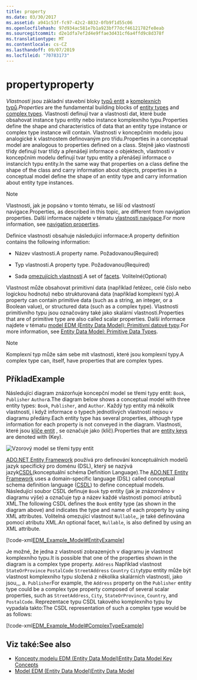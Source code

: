 ```yaml
---
title: property
ms.date: 03/30/2017
ms.assetid: a941c53f-fc97-42c2-8832-0fb9f1d55c06
ms.openlocfilehash: 97d934ac581e7b1a923bf77dcf46121782fe8eab
ms.sourcegitcommit: d2e1dfa7ef2d4e9ffae3d431cf6a4ffd9c8d378f
ms.translationtype: MT
ms.contentlocale: cs-CZ
ms.lasthandoff: 09/07/2019
ms.locfileid: "70783173"
---
```

# <a name="property"></a><span data-ttu-id="88525-102">property</span><span class="sxs-lookup"><span data-stu-id="88525-102">property</span></span>
<span data-ttu-id="88525-103">*Vlastnosti* jsou základní stavební bloky [typů entit](entity-type.md) a [komplexních typů](complex-type.md).</span><span class="sxs-lookup"><span data-stu-id="88525-103">*Properties* are the fundamental building blocks of [entity types](entity-type.md) and [complex types](complex-type.md).</span></span> <span data-ttu-id="88525-104">Vlastnosti definují tvar a vlastnosti dat, které bude obsahovat instance typu entity nebo instance komplexního typu.</span><span class="sxs-lookup"><span data-stu-id="88525-104">Properties define the shape and characteristics of data that an entity type instance or complex type instance will contain.</span></span> <span data-ttu-id="88525-105">Vlastnosti v koncepčním modelu jsou analogické k vlastnostem definovaným pro třídu.</span><span class="sxs-lookup"><span data-stu-id="88525-105">Properties in a conceptual model are analogous to properties defined on a class.</span></span> <span data-ttu-id="88525-106">Stejně jako vlastnosti třídy definují tvar třídy a přenášejí informace o objektech, vlastnosti v koncepčním modelu definují tvar typu entity a přenášejí informace o instancích typu entity.</span><span class="sxs-lookup"><span data-stu-id="88525-106">In the same way that properties on a class define the shape of the class and carry information about objects, properties in a conceptual model define the shape of an entity type and carry information about entity type instances.</span></span>  
  
> [!NOTE]
> <span data-ttu-id="88525-107">Vlastnosti, jak je popsáno v tomto tématu, se liší od vlastností navigace.</span><span class="sxs-lookup"><span data-stu-id="88525-107">Properties, as described in this topic, are different from navigation properties.</span></span> <span data-ttu-id="88525-108">Další informace najdete v tématu [vlastnosti navigace](navigation-property.md).</span><span class="sxs-lookup"><span data-stu-id="88525-108">For more information, see [navigation properties](navigation-property.md).</span></span>  
  
 <span data-ttu-id="88525-109">Definice vlastnosti obsahuje následující informace:</span><span class="sxs-lookup"><span data-stu-id="88525-109">A property definition contains the following information:</span></span>  
  
- <span data-ttu-id="88525-110">Název vlastnosti.</span><span class="sxs-lookup"><span data-stu-id="88525-110">A property name.</span></span> <span data-ttu-id="88525-111">Požadovanou</span><span class="sxs-lookup"><span data-stu-id="88525-111">(Required)</span></span>  
  
- <span data-ttu-id="88525-112">Typ vlastnosti.</span><span class="sxs-lookup"><span data-stu-id="88525-112">A property type.</span></span> <span data-ttu-id="88525-113">Požadovanou</span><span class="sxs-lookup"><span data-stu-id="88525-113">(Required)</span></span>  
  
- <span data-ttu-id="88525-114">Sada [omezujících vlastností](facet.md).</span><span class="sxs-lookup"><span data-stu-id="88525-114">A set of [facets](facet.md).</span></span> <span data-ttu-id="88525-115">Volitelné</span><span class="sxs-lookup"><span data-stu-id="88525-115">(Optional)</span></span>  
  
 <span data-ttu-id="88525-116">Vlastnost může obsahovat primitivní data (například řetězec, celé číslo nebo logickou hodnotu) nebo strukturovaná data (například komplexní typ).</span><span class="sxs-lookup"><span data-stu-id="88525-116">A property can contain primitive data (such as a string, an integer, or a Boolean value), or structured data (such as a complex type).</span></span> <span data-ttu-id="88525-117">Vlastnosti primitivního typu jsou označovány také jako skalární vlastnosti.</span><span class="sxs-lookup"><span data-stu-id="88525-117">Properties that are of primitive type are also called scalar properties.</span></span> <span data-ttu-id="88525-118">Další informace najdete v tématu [model EDM (Entity Data Model): Primitivní datové typy](entity-data-model-primitive-data-types.md).</span><span class="sxs-lookup"><span data-stu-id="88525-118">For more information, see [Entity Data Model: Primitive Data Types](entity-data-model-primitive-data-types.md).</span></span>  
  
> [!NOTE]
> <span data-ttu-id="88525-119">Komplexní typ může sám sebe mít vlastnosti, které jsou komplexní typy.</span><span class="sxs-lookup"><span data-stu-id="88525-119">A complex type can, itself, have properties that are complex types.</span></span>  
  
## <a name="example"></a><span data-ttu-id="88525-120">Příklad</span><span class="sxs-lookup"><span data-stu-id="88525-120">Example</span></span>  
 <span data-ttu-id="88525-121">Následující diagram znázorňuje koncepční model se třemi typy entit: `Book`, `Publisher` `Author`a.</span><span class="sxs-lookup"><span data-stu-id="88525-121">The diagram below shows a conceptual model with three entity types: `Book`, `Publisher`, and `Author`.</span></span> <span data-ttu-id="88525-122">Každý typ entity má několik vlastností, i když informace o typech jednotlivých vlastností nejsou v diagramu předány.</span><span class="sxs-lookup"><span data-stu-id="88525-122">Each entity type has several properties, although type information for each property is not conveyed in the diagram.</span></span> <span data-ttu-id="88525-123">Vlastnosti, které jsou [klíče entit](entity-key.md) , se označuje jako (klíč).</span><span class="sxs-lookup"><span data-stu-id="88525-123">Properties that are [entity keys](entity-key.md) are denoted with (Key).</span></span>  
  
 ![Vzorový model se třemi typy entit](./media/property/example-model-three-entity-types.gif)  
  
 <span data-ttu-id="88525-125">[ADO.NET Entity Framework](./ef/index.md) používá pro definování konceptuálních modelů jazyk specifický pro doménu (DSL), který se nazývá jazyk[CSDL](./ef/language-reference/csdl-specification.md)(konceptuální schéma Definition Language).</span><span class="sxs-lookup"><span data-stu-id="88525-125">The [ADO.NET Entity Framework](./ef/index.md) uses a domain-specific language (DSL) called conceptual schema definition language ([CSDL](./ef/language-reference/csdl-specification.md)) to define conceptual models.</span></span> <span data-ttu-id="88525-126">Následující soubor CSDL definuje `Book` typ entity (jak je znázorněno v diagramu výše) a označuje typ a název každé vlastnosti pomocí atributů XML.</span><span class="sxs-lookup"><span data-stu-id="88525-126">The following CSDL defines the `Book` entity type (as shown in the diagram above) and indicates the type and name of each property by using XML attributes.</span></span> <span data-ttu-id="88525-127">Volitelná omezující vlastnost `Nullable`,, je také definována pomocí atributu XML.</span><span class="sxs-lookup"><span data-stu-id="88525-127">An optional facet, `Nullable`, is also defined by using an XML attribute.</span></span>  
  
 [!code-xml[EDM_Example_Model#EntityExample](../../../../samples/snippets/xml/VS_Snippets_Data/edm_example_model/xml/books.edmx#entityexample)]  
  
 <span data-ttu-id="88525-128">Je možné, že jedna z vlastností zobrazených v diagramu je vlastnost komplexního typu.</span><span class="sxs-lookup"><span data-stu-id="88525-128">It is possible that one of the properties shown in the diagram is a complex type property.</span></span> <span data-ttu-id="88525-129">`Address` Například vlastnost `StateOrProvince` `PostalCode` `StreetAddress` `Country` `City`typu entity může být vlastnost komplexního typu složená z několika skalárních vlastností, jako jsou,,, a. `Publisher`</span><span class="sxs-lookup"><span data-stu-id="88525-129">For example, the `Address` property on the `Publisher` entity type could be a complex type property composed of several scalar properties, such as `StreetAddress`, `City`, `StateOrProvince`, `Country`, and `PostalCode`.</span></span> <span data-ttu-id="88525-130">Reprezentace typu CSDL takového komplexního typu by vypadala takto:</span><span class="sxs-lookup"><span data-stu-id="88525-130">The CSDL representation of such a complex type would be as follows:</span></span>  
  
 [!code-xml[EDM_Example_Model#ComplexTypeExample](../../../../samples/snippets/xml/VS_Snippets_Data/edm_example_model/xml/books2.edmx#complextypeexample)]  
  
## <a name="see-also"></a><span data-ttu-id="88525-131">Viz také:</span><span class="sxs-lookup"><span data-stu-id="88525-131">See also</span></span>

- [<span data-ttu-id="88525-132">Koncepty modelu EDM (Entity Data Model)</span><span class="sxs-lookup"><span data-stu-id="88525-132">Entity Data Model Key Concepts</span></span>](entity-data-model-key-concepts.md)
- [<span data-ttu-id="88525-133">Model EDM (Entity Data Model)</span><span class="sxs-lookup"><span data-stu-id="88525-133">Entity Data Model</span></span>](entity-data-model.md)
